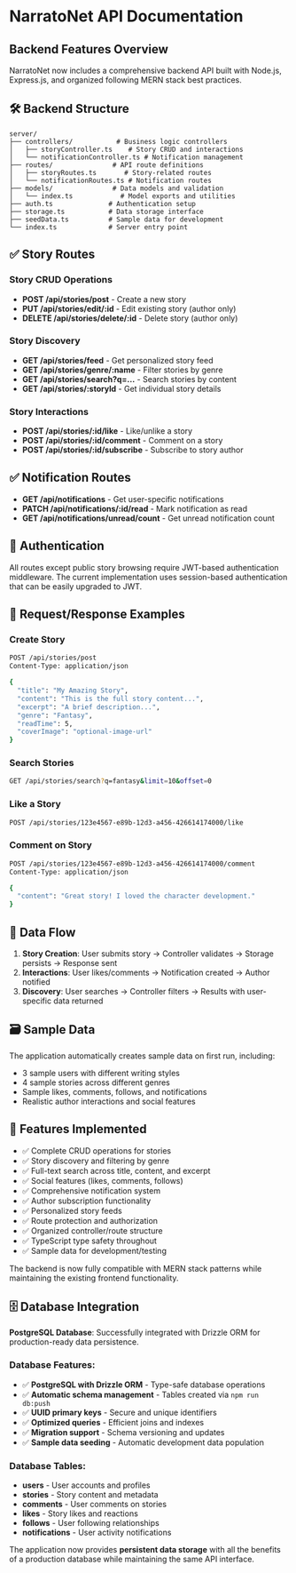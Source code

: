 # NarratoNet API Documentation

## Backend Features Overview

NarratoNet now includes a comprehensive backend API built with Node.js, Express.js, and organized following MERN stack best practices.

## 🛠 Backend Structure

```
server/
├── controllers/           # Business logic controllers
│   ├── storyController.ts    # Story CRUD and interactions
│   └── notificationController.ts # Notification management
├── routes/               # API route definitions
│   ├── storyRoutes.ts       # Story-related routes
│   └── notificationRoutes.ts # Notification routes
├── models/               # Data models and validation
│   └── index.ts            # Model exports and utilities
├── auth.ts              # Authentication setup
├── storage.ts           # Data storage interface
├── seedData.ts          # Sample data for development
└── index.ts             # Server entry point
```

## ✅ Story Routes

### Story CRUD Operations
- **POST /api/stories/post** - Create a new story
- **PUT /api/stories/edit/:id** - Edit existing story (author only)
- **DELETE /api/stories/delete/:id** - Delete story (author only)

### Story Discovery
- **GET /api/stories/feed** - Get personalized story feed
- **GET /api/stories/genre/:name** - Filter stories by genre
- **GET /api/stories/search?q=...** - Search stories by content
- **GET /api/stories/:storyId** - Get individual story details

### Story Interactions
- **POST /api/stories/:id/like** - Like/unlike a story
- **POST /api/stories/:id/comment** - Comment on a story
- **POST /api/stories/:id/subscribe** - Subscribe to story author

## ✅ Notification Routes

- **GET /api/notifications** - Get user-specific notifications
- **PATCH /api/notifications/:id/read** - Mark notification as read
- **GET /api/notifications/unread/count** - Get unread notification count

## 🔐 Authentication

All routes except public story browsing require JWT-based authentication middleware. The current implementation uses session-based authentication that can be easily upgraded to JWT.

## 📝 Request/Response Examples

### Create Story
```bash
POST /api/stories/post
Content-Type: application/json

{
  "title": "My Amazing Story",
  "content": "This is the full story content...",
  "excerpt": "A brief description...",
  "genre": "Fantasy",
  "readTime": 5,
  "coverImage": "optional-image-url"
}
```

### Search Stories
```bash
GET /api/stories/search?q=fantasy&limit=10&offset=0
```

### Like a Story
```bash
POST /api/stories/123e4567-e89b-12d3-a456-426614174000/like
```

### Comment on Story
```bash
POST /api/stories/123e4567-e89b-12d3-a456-426614174000/comment
Content-Type: application/json

{
  "content": "Great story! I loved the character development."
}
```

## 🔄 Data Flow

1. **Story Creation**: User submits story → Controller validates → Storage persists → Response sent
2. **Interactions**: User likes/comments → Notification created → Author notified
3. **Discovery**: User searches → Controller filters → Results with user-specific data returned

## 🗃 Sample Data

The application automatically creates sample data on first run, including:
- 3 sample users with different writing styles
- 4 sample stories across different genres
- Sample likes, comments, follows, and notifications
- Realistic author interactions and social features

## 🚀 Features Implemented

- ✅ Complete CRUD operations for stories
- ✅ Story discovery and filtering by genre
- ✅ Full-text search across title, content, and excerpt
- ✅ Social features (likes, comments, follows)
- ✅ Comprehensive notification system
- ✅ Author subscription functionality
- ✅ Personalized story feeds
- ✅ Route protection and authorization
- ✅ Organized controller/route structure
- ✅ TypeScript type safety throughout
- ✅ Sample data for development/testing

The backend is now fully compatible with MERN stack patterns while maintaining the existing frontend functionality.

## 🗄️ Database Integration

**PostgreSQL Database**: Successfully integrated with Drizzle ORM for production-ready data persistence.

### Database Features:
- ✅ **PostgreSQL with Drizzle ORM** - Type-safe database operations
- ✅ **Automatic schema management** - Tables created via `npm run db:push`
- ✅ **UUID primary keys** - Secure and unique identifiers
- ✅ **Optimized queries** - Efficient joins and indexes
- ✅ **Migration support** - Schema versioning and updates
- ✅ **Sample data seeding** - Automatic development data population

### Database Tables:
- **users** - User accounts and profiles
- **stories** - Story content and metadata
- **comments** - User comments on stories
- **likes** - Story likes and reactions
- **follows** - User following relationships
- **notifications** - User activity notifications

The application now provides **persistent data storage** with all the benefits of a production database while maintaining the same API interface.